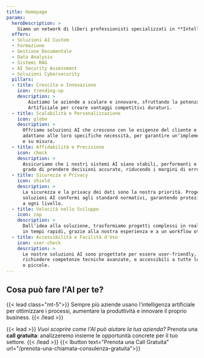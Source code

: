 ```yaml
---
title: Homepage
params:
  heroDescription: >
    Siamo un network di liberi professionisti specializzati in **Intelligenza Artificiale, Machine Learning e modelli linguistici avanzati (LLM e RAG)**. Grazie alle nostre tecnologie AI, **aiutiamo le aziende** a trasformare le sfide in opportunità di crescita.
  offers:
  - Soluzioni AI Custom
  - Formazione
  - Gestione Documentale
  - Data Analysis
  - Sistemi RAG
  - AI Security Assessment
  - Soluzioni Cybersecurity
  pillars:
  - title: Crescita e Innovazione
    icon: trending-up
    description: >
        Aiutiamo le aziende a scalare e innovare, sfruttando la potenza dell’Intelligenza
        Artificiale per creare vantaggi competitivi duraturi.
  - title: Scalabilità e Personalizzazione
    icon: globe
    description: > 
      Offriamo soluzioni AI che crescono con le esigenze del cliente e si
      adattano alle loro specifiche necessità, per garantire un’implementazione flessibile
      e su misura.
  - title: Affidabilità e Precisione
    icon: check
    description: > 
      Assicuriamo che i nostri sistemi AI siano stabili, performanti e in
      grado di prendere decisioni accurate, riducendo i margini di errore.
  - title: Sicurezza e Privacy
    icon: shield
    description: > 
      La sicurezza e la privacy dei dati sono la nostra priorità. Progettiamo
      soluzioni AI conformi agli standard normativi, garantendo protezione e trasparenza
      a ogni livello.
  - title: Velocità nello Sviluppo
    icon: zap
    description: > 
      Dall’idea alla soluzione, trasformiamo progetti complessi in realtà
      in tempi rapidi, grazie alla nostra esperienza e a un workflow ottimizzato.
  - title: Accessibilità e Facilità d'Uso
    icon: user-check
    description: > 
      Le nostre soluzioni AI sono progettate per essere user-friendly, senza
      richiedere competenze tecniche avanzate, e accessibili a tutte le imprese, grandi
      o piccole.
---
```


## Cosa può fare l'AI per te?

{{< lead class="mt-5">}}
Sempre più aziende usano l'intelligenza artificiale per ottimizzare i processi, aumentare la produttività e innovare il proprio business.
{{< /lead >}}

{{< lead >}}
*Vuoi scoprire come l'AI può aiutare la tua azienda?*
Prenota una **call gratuita**: analizzeremo insieme le opportunità concrete per il tuo settore.
{{< /lead >}}
{{< lbutton text="Prenota una Call Gratuita" url="/prenota-una-chiamata-consulenza-gratuita">}}